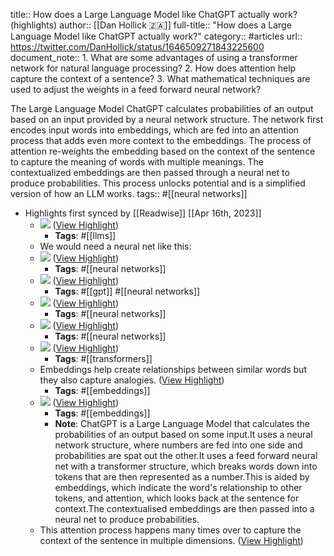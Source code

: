 title:: How does a Large Language Model like ChatGPT actually work? (highlights)
author:: [[Dan Hollick 🇿🇦]]
full-title:: "How does a Large Language Model like ChatGPT actually work?"
category:: #articles
url:: https://twitter.com/DanHollick/status/1646509271843225600
document_note:: 1. What are some advantages of using a transformer network for natural language processing?
2. How does attention help capture the context of a sentence?
3. What mathematical techniques are used to adjust the weights in a feed forward neural network?

The Large Language Model ChatGPT calculates probabilities of an output based on an input provided by a neural network structure. The network first encodes input words into embeddings, which are fed into an attention process that adds even more context to the embeddings. The process of attention re-weights the embedding based on the context of the sentence to capture the meaning of words with multiple meanings. The contextualized embeddings are then passed through a neural net to produce probabilities. This process unlocks potential and is a simplified version of how an LLM works.
tags:: #[[neural networks]]

- Highlights first synced by [[Readwise]] [[Apr 16th, 2023]]
	- ![](https://pbs.twimg.com/media/FtmTdmJaMAAu0E-.jpg) ([View Highlight](https://read.readwise.io/read/01gy3t2d273gvvg5v6bxsd9khz))
		- **Tags**: #[[llms]]
	- We would need a neural net like this:
	- ![](https://pbs.twimg.com/media/FtmTgVvaYAU8lDc.png) ([View Highlight](https://read.readwise.io/read/01gy3t3a1g2f0mk8e64e6qm4v0))
		- **Tags**: #[[neural networks]]
	- ![](https://pbs.twimg.com/media/FtmTgypakAErT7E.png) ([View Highlight](https://read.readwise.io/read/01gy3t316gve7gwbm7db0hxktp))
		- **Tags**: #[[gpt]] #[[neural networks]]
	- ![](https://pbs.twimg.com/media/FtmThVWaEAAYQlD.jpg) ([View Highlight](https://read.readwise.io/read/01gy3t3v55srs0xe2ssna96nhd))
		- **Tags**: #[[neural networks]]
	- ![](https://pbs.twimg.com/media/FtmTh4naEAIFV4v.jpg) ([View Highlight](https://read.readwise.io/read/01gy3t404f2vs6dzr0phq20rf1))
		- **Tags**: #[[neural networks]]
	- ![](https://pbs.twimg.com/media/FtmTryCacAA-Jv5.png) ([View Highlight](https://read.readwise.io/read/01gy3t48gnsgmdssvqsjxcmt7a))
		- **Tags**: #[[transformers]]
	- Embeddings help create relationships between similar words but they also capture analogies. ([View Highlight](https://read.readwise.io/read/01gy3t56g1q1sxj1tr4d7eke0r))
		- **Tags**: #[[embeddings]]
	- ![](https://pbs.twimg.com/media/FtmTwtbaQAMOtKQ.png) ([View Highlight](https://read.readwise.io/read/01gy3t5rznvxf7z7vctraqdgpv))
		- **Tags**: #[[embeddings]]
		- **Note**: ChatGPT is a Large Language Model that calculates the probabilities of an output based on some input.It uses a neural network structure, where numbers are fed into one side and probabilities are spat out the other.It uses a feed forward neural net with a transformer structure, which breaks words down into tokens that are then represented as a number.This is aided by embeddings, which indicate the word's relationship to other tokens, and attention, which looks back at the sentence for context.The contextualised embeddings are then passed into a neural net to produce probabilities.
	- This attention process happens many times over to capture the context of the sentence in multiple dimensions. ([View Highlight](https://read.readwise.io/read/01gy3t4xfqafg9w6rn3p66xjkm))